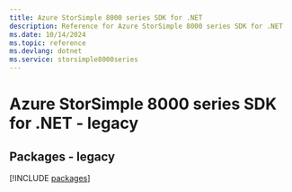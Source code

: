 ```yaml
---
title: Azure StorSimple 8000 series SDK for .NET
description: Reference for Azure StorSimple 8000 series SDK for .NET
ms.date: 10/14/2024
ms.topic: reference
ms.devlang: dotnet
ms.service: storsimple8000series
---
```

# Azure StorSimple 8000 series SDK for .NET - legacy
## Packages - legacy
[!INCLUDE [packages](storsimple-8000-series-index.md)]